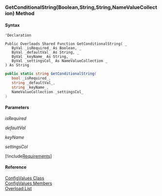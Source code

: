 ﻿### GetConditionalString(Boolean,String,String,NameValueCollection) Method

#### Syntax

```vbnet
'Declaration

Public Overloads Shared Function GetConditionalString( _
   ByVal _isRequired_ As Boolean, _
   ByVal _defaultVal_ As String, _
   ByVal _keyName_ As String, _
   ByVal _settingsCol_ As NameValueCollection _
) As String
```

```csharp
public static string GetConditionalString( 
   bool _isRequired_,
   string _defaultVal_,
   string _keyName_,
   NameValueCollection _settingsCol_
)
```

#### Parameters

_isRequired_

_defaultVal_

_keyName_

_settingsCol_

[!include[Requirements](../partials/requirements.md)]

#### Reference

[ConfigValues Class](FChoice.Common~FChoice.Common.ConfigValues.md)  
[ConfigValues Members](FChoice.Common~FChoice.Common.ConfigValues_members.md)  
[Overload List](FChoice.Common~FChoice.Common.ConfigValues~GetConditionalString.md)